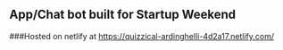 ## App/Chat bot built for Startup Weekend

###Hosted on netlify at
https://quizzical-ardinghelli-4d2a17.netlify.com/